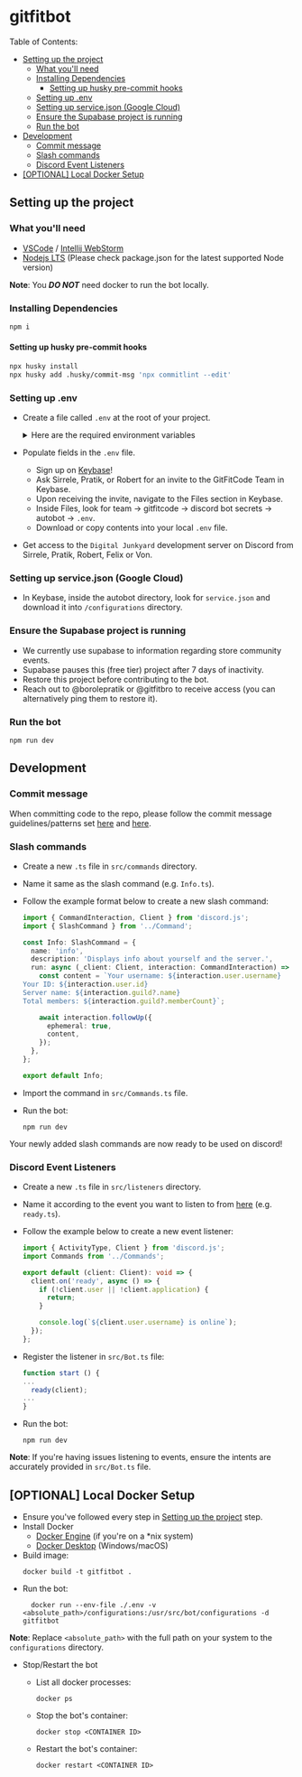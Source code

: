 # gitfitbot <!-- omit from toc -->

Table of Contents:

- [Setting up the project](#setting-up-the-project)
  - [What you'll need](#what-youll-need)
  - [Installing Dependencies](#installing-dependencies)
    - [Setting up husky pre-commit hooks](#setting-up-husky-pre-commit-hooks)
  - [Setting up .env](#setting-up-env)
  - [Setting up service.json (Google Cloud)](#setting-up-servicejson-google-cloud)
  - [Ensure the Supabase project is running](#ensure-the-supabase-project-is-running)
  - [Run the bot](#run-the-bot)
- [Development](#development)
  - [Commit message](#commit-message)
  - [Slash commands](#slash-commands)
  - [Discord Event Listeners](#discord-event-listeners)
- [\[OPTIONAL\] Local Docker Setup](#optional-local-docker-setup)

## Setting up the project

### What you'll need

- [VSCode](https://code.visualstudio.com/) / [Intellij WebStorm](https://www.jetbrains.com/webstorm/)
- [Nodejs LTS](https://nodejs.org/en/) (Please check package.json for the latest supported Node version)

**Note**: You **_DO NOT_** need docker to run the bot locally.

### Installing Dependencies

```sh
npm i
```

#### Setting up husky pre-commit hooks

```sh
npx husky install
npx husky add .husky/commit-msg 'npx commitlint --edit'
```

### Setting up .env

- Create a file called `.env` at the root of your project.

  <details>
  <summary>Here are the required environment variables</summary>

  - `DISCORD_BOT_TOKEN` - (Required) Token provided by Discord when creating the bot.
  - `BOT_ID` - (Required) ID of the GFC Discord bot.
  - `GFC_INTRO_SURVEY_LINK` - (Required) - URL of the GFC intro survey link.

  - `ADMIN_1_DISCORD_ID` - (Required) ID of an admin of the GFC discord server.
  - `ADMIN_2_DISCORD_ID` - (Required) - ID of another admin of the GFC discord server.

  - `DISCORD_SERVER_ID` - (Required) - ID of the server where this bot is invited.
  - `ADMIN_ROLE_ID` - (Required) - ID of the admin role in the server.
  - `GENERAL_CHAT_CHANNEL_ID` - (Required) - ID of the general chat channel in the GFC discord server.
  - `CHECKINS_VOICE_CHANNEL_ID` - (Required) - ID of the check-ins voice channel in the GFC discord server.
  - `FIRST_RESPONDERS_ROLE_ID` - (Required) - ID of the role `@First-Responders`.
  - `VIRTUAL_OFFICE_VOICE_CHANNEL_ID` - (Required) - ID of the virtual office voice channel in the GFC discord server.

  - `NOTION_KEY` - (Required) Secret key of the GFC Notion integration.
  - `NOTION_SUPPORT_TICKETS_DATABASE_ID` - (Required) ID of the GFC Notion database which will store all support tickets.
  - `NOTION_SUPPORT_TICKETS_DATABASE_STATUS_ID` - (Required) - ID of the status property in the notion support tickets database.
  - `NOTION_SUPPORT_TICKETS_DATABASE_LINK` - (Required) - URL of the notion support tickets database.
  - `NOTION_RETRO_DATABASE_ID` - (Required) - ID of the retrospective notion database.
  - `NOTION_BACKLOG_DATABASE_ID` - (Required) - ID of the backlog notion database.
  - `NOTION_BACKLOG_DATABASE_LINK` - (Required) - URL of the notion backlog database.

  - `SENTRY_DSN` - (Optional) - DSN of your nodejs project on [sentry.io](https://sentry.io/).

  - `OPENAI_API_KEY` - (Optional) - API Key for accessing OpenAI functionality.

  - `SUPABASE_URL` - (Required) - URL of the Supabase project.
  - `SUPABASE_ANON_KEY` - (Required) - Anon key to access the Supabase project.

  </details>

- Populate fields in the `.env` file.

  - Sign up on [Keybase](https://keybase.io/)!
  - Ask Sirrele, Pratik, or Robert for an invite to the GitFitCode Team in Keybase.
  - Upon receiving the invite, navigate to the Files section in Keybase.
  - Inside Files, look for team -> gitfitcode -> discord bot secrets -> autobot -> `.env`.
  - Download or copy contents into your local `.env` file.

- Get access to the `Digital Junkyard` development server on Discord from Sirrele, Pratik, Robert, Felix or Von.

### Setting up service.json (Google Cloud)

- In Keybase, inside the autobot directory, look for `service.json` and download it into `/configurations` directory.

### Ensure the Supabase project is running

- We currently use supabase to information regarding store community events.
- Supabase pauses this (free tier) project after 7 days of inactivity.
- Restore this project before contributing to the bot.
- Reach out to @borolepratik or @gitfitbro to receive access (you can alternatively ping them to restore it).

### Run the bot

```shell
npm run dev
```

## Development

### Commit message

When committing code to the repo, please follow the commit message guidelines/patterns set [here](https://github.com/conventional-changelog/commitlint#what-is-commitlint) and [here](https://github.com/angular/angular/blob/22b96b9/CONTRIBUTING.md#type).

### Slash commands

- Create a new `.ts` file in `src/commands` directory.
- Name it same as the slash command (e.g. `Info.ts`).
- Follow the example format below to create a new slash command:

  ```typescript
  import { CommandInteraction, Client } from 'discord.js';
  import { SlashCommand } from '../Command';

  const Info: SlashCommand = {
    name: 'info',
    description: 'Displays info about yourself and the server.',
    run: async (_client: Client, interaction: CommandInteraction) => {
      const content = `Your username: ${interaction.user.username}
  Your ID: ${interaction.user.id}
  Server name: ${interaction.guild?.name}
  Total members: ${interaction.guild?.memberCount}`;

      await interaction.followUp({
        ephemeral: true,
        content,
      });
    },
  };

  export default Info;
  ```

- Import the command in `src/Commands.ts` file.
- Run the bot:

  ```shell
  npm run dev
  ```

Your newly added slash commands are now ready to be used on discord!

### Discord Event Listeners

- Create a new `.ts` file in `src/listeners` directory.
- Name it according to the event you want to listen to from [here](https://discord.js.org/docs/packages/discord.js/main/Client:Class) (e.g. `ready.ts`).
- Follow the example below to create a new event listener:

  ```typescript
  import { ActivityType, Client } from 'discord.js';
  import Commands from '../Commands';

  export default (client: Client): void => {
    client.on('ready', async () => {
      if (!client.user || !client.application) {
        return;
      }

      console.log(`${client.user.username} is online`);
    });
  };
  ```

- Register the listener in `src/Bot.ts` file:

  ```typescript
  function start () {
  ...
    ready(client);
  ...
  }
  ```

- Run the bot:
  ```shell
  npm run dev
  ```

**Note**: If you're having issues listening to events, ensure the intents are accurately provided in `src/Bot.ts` file.

## [OPTIONAL] Local Docker Setup

- Ensure you've followed every step in [Setting up the project](#setting-up-the-project) step.
- Install Docker
  - [Docker Engine](https://docs.docker.com/engine/install/) (if you're on a \*nix system)
  - [Docker Desktop](https://docs.docker.com/desktop/) (Windows/macOS)
- Build image:
  ```shell
  docker build -t gitfitbot .
  ```
- Run the bot:
  ```shell
    docker run --env-file ./.env -v <absolute_path>/configurations:/usr/src/bot/configurations -d gitfitbot
  ```

**Note**: Replace `<absolute_path>` with the full path on your system to the `configurations` directory.

- Stop/Restart the bot

  - List all docker processes:
    ```shell
    docker ps
    ```
  - Stop the bot's container:
    ```shell
    docker stop <CONTAINER ID>
    ```
  - Restart the bot's container:
    ```shell
    docker restart <CONTAINER ID>
    ```
